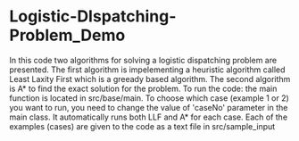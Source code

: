 # Logistic-DIspatching-Problem_Demo
In this code two algorithms for solving a logistic dispatching problem are presented. 
The first algorithm is impelementing a heuristic algorithm called Least Laxity First which is a greeady based algorithm.
The second algorithm is A* to find the exact solution for the problem.
To run the code: the main function is located in src/base/main.
To choose which case (example 1 or 2) you want to run, you need to change the value of 'caseNo' parameter in the main class. 
It automatically runs both LLF and A* for each case.
Each of the examples (cases) are given to the code as a text file in src/sample_input

